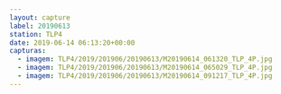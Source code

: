 ```yaml
---
layout: capture
label: 20190613
station: TLP4
date: 2019-06-14 06:13:20+00:00
capturas:
  - imagem: TLP4/2019/201906/20190613/M20190614_061320_TLP_4P.jpg
  - imagem: TLP4/2019/201906/20190613/M20190614_065029_TLP_4P.jpg
  - imagem: TLP4/2019/201906/20190613/M20190614_091217_TLP_4P.jpg
---
```

